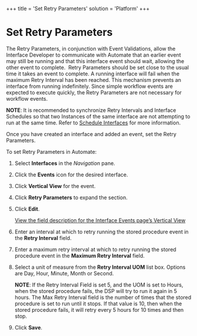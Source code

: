 +++
title = 'Set Retry Parameters'
solution = 'Platform'
+++

# Set Retry Parameters

The Retry Parameters, in conjunction with Event Validations, allow the
Interface Developer to communicate with Automate that an earlier event
may still be running and that this interface event should wait, allowing
the other event to complete.  Retry Parameters should be set close to
the usual time it takes an event to complete. A running interface will
fail when the maximum Retry Interval has been reached. This mechanism
prevents an interface from running indefinitely. Since simple workflow
events are expected to execute quickly, the Retry Parameters are not
necessary for workflow events.

**NOTE**: It is recommended to synchronize Retry Intervals and Interface
Schedules so that two Instances of the same interface are not attempting
to run at the same time. Refer to [Schedule
Interfaces](Schedule_Interfaces) for more information.

Once you have created an interface and added an event, set the Retry
Parameters.

To set Retry Parameters in Automate:

1.  Select **Interfaces** in the *Navigation* pane.

2.  Click the **Events** icon for the desired interface.

3.  Click **Vertical View** for the event.

4.  Click **Retry Parameters** to expand the section.

5.  Click **Edit**.
    
    [View the field description for the Interface Events page’s Vertical
    View](../Page_Desc/Interface_Events#InterfaceEventsV)

6.  Enter an interval at which to retry running the stored procedure
    event in the **Retry Interval** field.

7.  Enter a maximum retry interval at which to retry running the stored
    procedure event in the **Maximum Retry Interval** field.

8.  Select a unit of measure from the **Retry Interval UOM** list box.
    Options are Day, Hour, Minute, Month or Second.
    
    **NOTE**: If the Retry Interval Field is set 5, and the UOM is set
    to Hours, when the stored procedure fails, the DSP will try to run
    it again in 5 hours. The Max Retry Interval field is the number of
    times that the stored procedure is set to run until it stops. If
    that value is 10, then when the stored procedure fails, it will
    retry every 5 hours for 10 times and then stop.

9.  Click **Save**.
